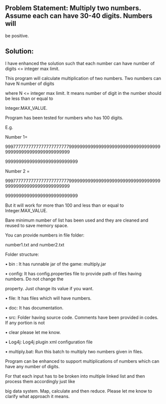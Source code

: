 ## Problem Statement: Multiply two numbers. Assume each can have 30-40 digits. Numbers will

be positive.

## Solution:

I have enhanced the solution such that each number can have number of digits <= integer max limit.

This program will calculate multiplication of two numbers. Two numbers can have N number of digits

where N <= integer max limit. It means number of digit in the number should be less than or equal to

Integer.MAX_VALUE.

Program has been tested for numbers who has 100 digits.

E.g.

Number 1=

99977777777777777777777779999999999999999999999999999999999999999999999999999999999

999999999999999999999999999

Number 2 =

99977777777777777777777779999999999999999999999999999999999999999999999999999999999

999999999999999999999999999

But it will work for more than 100 and less than or equal to Integer.MAX_VALUE.

Bare minimum number of list has been used and they are cleaned and reused to save memory space.

You can provide numbers in file folder:

number1.txt and number2.txt

Folder structure:

• bin : It has runnable jar of the game: multiply.jar

• config: It has config.properties file to provide path of files having numbers. Do not change the

property. Just change its value if you want.

• file: It has files which will have numbers.

• doc: It has documentation.

• src: Folder having source code. Comments have been provided in codes. If any portion is not

• clear please let me know.

• Log4j: Log4j plugin xml configuration file

• multiply.bat: Run this batch to multiply two numbers given in files.

Program can be enhanced to support multiplications of numbers which can have any number of digits.

For that each input has to be broken into multiple linked list and then process them accordingly just like

big data system. Map, calculate and then reduce. Please let me know to clarify what approach it means.

